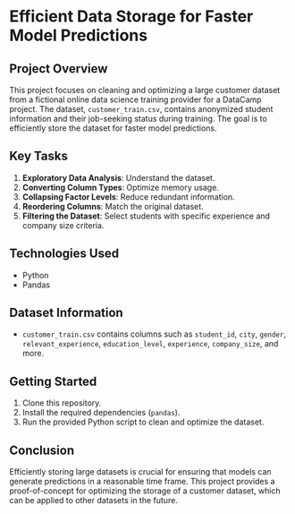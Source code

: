 # Efficient Data Storage for Faster Model Predictions

## Project Overview
This project focuses on cleaning and optimizing a large customer dataset from a fictional online data science training provider for a DataCamp project. The dataset, `customer_train.csv`, contains anonymized student information and their job-seeking status during training. The goal is to efficiently store the dataset for faster model predictions.

## Key Tasks
1. **Exploratory Data Analysis**: Understand the dataset.
2. **Converting Column Types**: Optimize memory usage.
3. **Collapsing Factor Levels**: Reduce redundant information.
4. **Reordering Columns**: Match the original dataset.
5. **Filtering the Dataset**: Select students with specific experience and company size criteria.

## Technologies Used
- Python
- Pandas

## Dataset Information
- `customer_train.csv` contains columns such as `student_id`, `city`, `gender`, `relevant_experience`, `education_level`, `experience`, `company_size`, and more.

## Getting Started
1. Clone this repository.
2. Install the required dependencies (`pandas`).
3. Run the provided Python script to clean and optimize the dataset.

## Conclusion
Efficiently storing large datasets is crucial for ensuring that models can generate predictions in a reasonable time frame. This project provides a proof-of-concept for optimizing the storage of a customer dataset, which can be applied to other datasets in the future.
